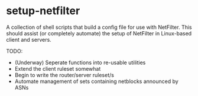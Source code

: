 # setup-netfilter
A collection of shell scripts that build a config file for use with NetFilter.
This should assist (or completely automate) the setup of NetFilter in Linux-based client and servers.

TODO:
- (Underway) Seperate functions into re-usable utilities
- Extend the client ruleset somewhat
- Begin to write the router/server ruleset/s
- Automate management of sets containing netblocks announced by ASNs